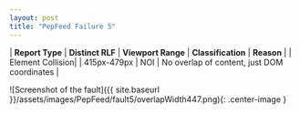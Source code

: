 ```yaml
---
layout: post
title: "PepFeed Failure 5"
---
```

| **Report Type** | **Distinct RLF** | **Viewport Range** | **Classification** | **Reason** |
| Element Collision|  | 415px-479px | NOI | No overlap of content, just DOM coordinates | 

![Screenshot of the fault]({{ site.baseurl }}/assets/images/PepFeed/fault5/overlapWidth447.png){: .center-image }